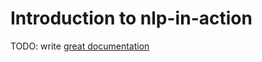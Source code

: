 # Introduction to nlp-in-action

TODO: write [great documentation](http://jacobian.org/writing/what-to-write/)

